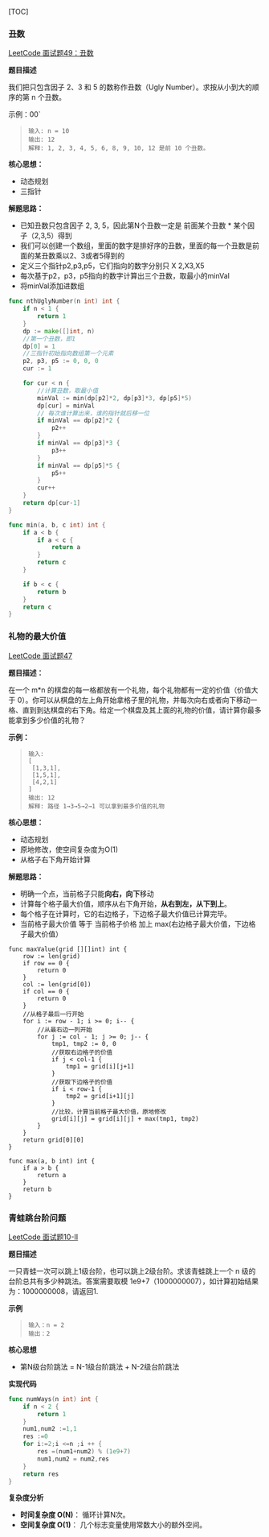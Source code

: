 [TOC]

### 丑数

[LeetCode 面试题49：丑数](https://leetcode-cn.com/problems/chou-shu-lcof/)

**题目描述**

我们把只包含因子 2、3 和 5 的数称作丑数（Ugly Number）。求按从小到大的顺序的第 n 个丑数。 

示例：00`

> ```
> 输入: n = 10
> 输出: 12
> 解释: 1, 2, 3, 4, 5, 6, 8, 9, 10, 12 是前 10 个丑数。
> ```



**核心思想：**

* 动态规划
* 三指针

**解题思路：**

* 已知丑数只包含因子 2, 3, 5，因此第N个丑数一定是 前面某个丑数 * 某个因子（2,3,5）得到
* 我们可以创建一个数组，里面的数字是排好序的丑数，里面的每一个丑数是前面的某丑数乘以2、3或者5得到的
* 定义三个指针p2,p3,p5，它们指向的数字分别只 X 2,X3,X5
* 每次基于p2，p3，p5指向的数字计算出三个丑数，取最小的minVal
* 将minVal添加进数组

```go
func nthUglyNumber(n int) int {
	if n < 1 {
		return 1
	}
	dp := make([]int, n)
	//第一个丑数，即1
	dp[0] = 1
	//三指针初始指向数组第一个元素
	p2, p3, p5 := 0, 0, 0
	cur := 1

	for cur < n {
		//计算丑数，取最小值
		minVal := min(dp[p2]*2, dp[p3]*3, dp[p5]*5)
		dp[cur] = minVal
		// 每次谁计算出来，谁的指针就后移一位
		if minVal == dp[p2]*2 {
			p2++
		}
		if minVal == dp[p3]*3 {
			p3++
		}
		if minVal == dp[p5]*5 {
			p5++
		}
		cur++
	}
	return dp[cur-1]
}

func min(a, b, c int) int {
	if a < b {
		if a < c {
			return a
		}
		return c
	}

	if b < c {
		return b
	}
	return c
}

```



### 礼物的最大价值

[LeetCode 面试题47]( https://leetcode-cn.com/problems/li-wu-de-zui-da-jie-zhi-lcof/ )

**题目描述：**

在一个 m*n 的棋盘的每一格都放有一个礼物，每个礼物都有一定的价值（价值大于 0）。你可以从棋盘的左上角开始拿格子里的礼物，并每次向右或者向下移动一格、直到到达棋盘的右下角。给定一个棋盘及其上面的礼物的价值，请计算你最多能拿到多少价值的礼物？

**示例：**

>```
>输入: 
>[
>  [1,3,1],
>  [1,5,1],
>  [4,2,1]
>]
>输出: 12
>解释: 路径 1→3→5→2→1 可以拿到最多价值的礼物
>```

**核心思想：**

* 动态规划
* 原地修改，使空间复杂度为O(1)
* 从格子右下角开始计算

**解题思路：**

* 明确一个点，当前格子只能**向右，向下**移动
* 计算每个格子最大价值，顺序从右下角开始，**从右到左，从下到上**。
* 每个格子在计算时，它的右边格子，下边格子最大价值已计算完毕。
* 当前格子最大价值  等于  当前格子价格  加上 max(右边格子最大价值，下边格子最大价值）

```
func maxValue(grid [][]int) int {
	row := len(grid)
	if row == 0 {
		return 0
	}
	col := len(grid[0])
	if col == 0 {
		return 0
	}
	//从格子最后一行开始
	for i := row - 1; i >= 0; i-- {
		//从最右边一列开始
		for j := col - 1; j >= 0; j-- {
			tmp1, tmp2 := 0, 0
			//获取右边格子的价值
			if j < col-1 {
				tmp1 = grid[i][j+1]
			}
			//获取下边格子的价值
			if i < row-1 {
				tmp2 = grid[i+1][j]
			}
			//比较，计算当前格子最大价值，原地修改
			grid[i][j] = grid[i][j] + max(tmp1, tmp2)
		}
	}
	return grid[0][0]
}

func max(a, b int) int {
	if a > b {
		return a
	}
	return b
}

```



### 青蛙跳台阶问题

[LeetCode 面试题10-II]( https://leetcode-cn.com/problems/qing-wa-tiao-tai-jie-wen-ti-lcof/ )

**题目描述**

一只青蛙一次可以跳上1级台阶，也可以跳上2级台阶。求该青蛙跳上一个 n 级的台阶总共有多少种跳法。答案需要取模 1e9+7（1000000007），如计算初始结果为：1000000008，请返回1.

**示例**

> ```
> 输入：n = 2
> 输出：2
> ```



**核心思想**

* 第N级台阶跳法  = N-1级台阶跳法 +   N-2级台阶跳法



**实现代码**

```go
func numWays(n int) int {
    if n < 2 {
        return 1
    }
    num1,num2 :=1,1
    res :=0
    for i:=2;i <=n ;i ++ {
        res =(num1+num2) % (1e9+7)
        num1,num2 = num2,res
    }
    return res
}
```

**复杂度分析**

* **时间复杂度 O(N)**： 循环计算N次。
* **空间复杂度 O(1)**： 几个标志变量使用常数大小的额外空间。





